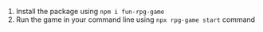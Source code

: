 1. Install the package using `npm i fun-rpg-game`
2. Run the game in your command line using `npx rpg-game start` command
